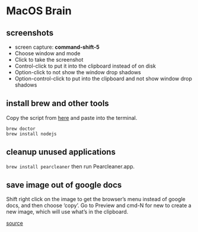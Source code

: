 # MacOS Brain

## screenshots

* screen capture: **command-shift-5**
* Choose window and mode
* Click to take the screenshot
* Control-click to put it into the clipboard instead of on disk
* Option-click to not show the window drop shadows
* Option-control-click to put into the clipboard and not show window drop shadows

## install brew and other tools

Copy the script from [here](https://brew.sh) and paste into the terminal.

```shell
brew doctor
brew install nodejs
```

## cleanup unused applications

`brew install pearcleaner` then run Pearcleaner.app.

## save image out of google docs

Shift right click on the image to get the browser’s menu instead of google docs, and then choose ‘copy’. Go to Preview and cmd-N for new to create a new image, which will use what’s in the clipboard.

[source](https://superuser.com/questions/413115/is-there-a-simple-method-to-copy-an-image-from-google-docs-to-the-local-clipboar)